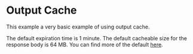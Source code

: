 # Output Cache

This example a very basic example of using output cache.

The default expiration time is 1 minute. The default cacheable size for the response body is 64 MB. You can find more of the default [here](https://github.com/dotnet/aspnetcore/blob/47f5d8f990dc64d9177f8e552f069098c6bcbfa3/src/Middleware/OutputCaching/src/OutputCacheOptions.cs).